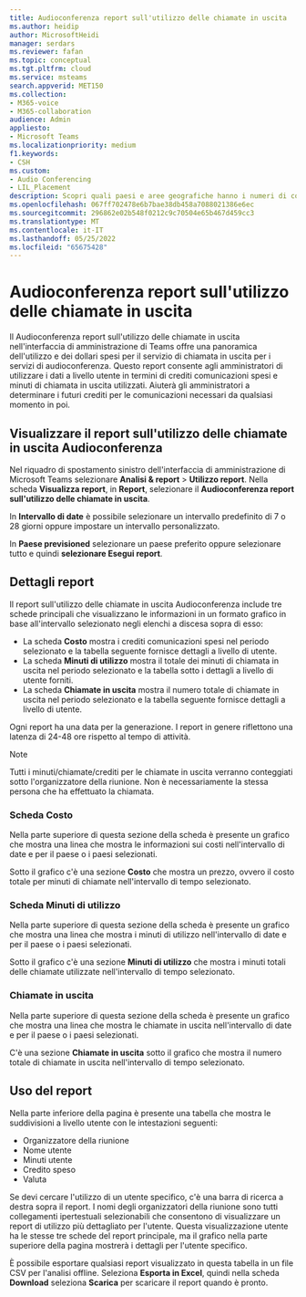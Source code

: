 ```yaml
---
title: Audioconferenza report sull'utilizzo delle chiamate in uscita
ms.author: heidip
author: MicrosoftHeidi
manager: serdars
ms.reviewer: fafan
ms.topic: conceptual
ms.tgt.pltfrm: cloud
ms.service: msteams
search.appverid: MET150
ms.collection:
- M365-voice
- M365-collaboration
audience: Admin
appliesto:
- Microsoft Teams
ms.localizationpriority: medium
f1.keywords:
- CSH
ms.custom:
- Audio Conferencing
- LIL_Placement
description: Scopri quali paesi e aree geografiche hanno i numeri di conferenza telefonica con accesso esterno e come vengono assegnati automaticamente.
ms.openlocfilehash: 067ff702478e6b7bae38db458a7088021386e6ec
ms.sourcegitcommit: 296862e02b548f0212c9c70504e65b467d459cc3
ms.translationtype: MT
ms.contentlocale: it-IT
ms.lasthandoff: 05/25/2022
ms.locfileid: "65675428"
---
```

# <a name="audio-conferencing-dial-out-usage-report"></a>Audioconferenza report sull'utilizzo delle chiamate in uscita

Il Audioconferenza report sull'utilizzo delle chiamate in uscita nell'interfaccia di amministrazione di Teams offre una panoramica dell'utilizzo e dei dollari spesi per il servizio di chiamata in uscita per i servizi di audioconferenza. Questo report consente agli amministratori di utilizzare i dati a livello utente in termini di crediti comunicazioni spesi e minuti di chiamata in uscita utilizzati. Aiuterà gli amministratori a determinare i futuri crediti per le comunicazioni necessari da qualsiasi momento in poi.

## <a name="view-the-audio-conferencing-dial-out-usage-report"></a>Visualizzare il report sull'utilizzo delle chiamate in uscita Audioconferenza

Nel riquadro di spostamento sinistro dell'interfaccia di amministrazione di Microsoft Teams selezionare **Analisi & report** \> **Utilizzo report**. Nella scheda **Visualizza report**, in **Report**, selezionare il **Audioconferenza report sull'utilizzo delle chiamate in uscita**.

In **Intervallo di date** è possibile selezionare un intervallo predefinito di 7 o 28 giorni oppure impostare un intervallo personalizzato.

In **Paese previsioned** selezionare un paese preferito oppure selezionare tutto e quindi **selezionare Esegui report**.

## <a name="report-details"></a>Dettagli report

Il report sull'utilizzo delle chiamate in uscita Audioconferenza include tre schede principali che visualizzano le informazioni in un formato grafico in base all'intervallo selezionato negli elenchi a discesa sopra di esso:

- La scheda **Costo** mostra i crediti comunicazioni spesi nel periodo selezionato e la tabella seguente fornisce dettagli a livello di utente.
- La scheda **Minuti di utilizzo** mostra il totale dei minuti di chiamata in uscita nel periodo selezionato e la tabella sotto i dettagli a livello di utente forniti.
- La scheda **Chiamate in uscita** mostra il numero totale di chiamate in uscita nel periodo selezionato e la tabella seguente fornisce dettagli a livello di utente.

Ogni report ha una data per la generazione. I report in genere riflettono una latenza di 24-48 ore rispetto al tempo di attività.

> [!NOTE]
> Tutti i minuti/chiamate/crediti per le chiamate in uscita verranno conteggiati sotto l'organizzatore della riunione. Non è necessariamente la stessa persona che ha effettuato la chiamata.

### <a name="cost-tab"></a>Scheda Costo

Nella parte superiore di questa sezione della scheda è presente un grafico che mostra una linea che mostra le informazioni sui costi nell'intervallo di date e per il paese o i paesi selezionati.

Sotto il grafico c'è una sezione **Costo** che mostra un prezzo, ovvero il costo totale per minuti di chiamate nell'intervallo di tempo selezionato.

### <a name="minutes-of-use-tab"></a>Scheda Minuti di utilizzo

Nella parte superiore di questa sezione della scheda è presente un grafico che mostra una linea che mostra i minuti di utilizzo nell'intervallo di date e per il paese o i paesi selezionati.

Sotto il grafico c'è una sezione **Minuti di utilizzo** che mostra i minuti totali delle chiamate utilizzate nell'intervallo di tempo selezionato.

### <a name="dial-out-calls"></a>Chiamate in uscita

Nella parte superiore di questa sezione della scheda è presente un grafico che mostra una linea che mostra le chiamate in uscita nell'intervallo di date e per il paese o i paesi selezionati.

C'è una sezione **Chiamate in uscita** sotto il grafico che mostra il numero totale di chiamate in uscita nell'intervallo di tempo selezionato.

## <a name="using-the-report"></a>Uso del report

Nella parte inferiore della pagina è presente una tabella che mostra le suddivisioni a livello utente con le intestazioni seguenti:

- Organizzatore della riunione
- Nome utente
- Minuti utente
- Credito speso
- Valuta

Se devi cercare l'utilizzo di un utente specifico, c'è una barra di ricerca a destra sopra il report. I nomi degli organizzatori della riunione sono tutti collegamenti ipertestuali selezionabili che consentono di visualizzare un report di utilizzo più dettagliato per l'utente. Questa visualizzazione utente ha le stesse tre schede del report principale, ma il grafico nella parte superiore della pagina mostrerà i dettagli per l'utente specifico.

È possibile esportare qualsiasi report visualizzato in questa tabella in un file CSV per l'analisi offline. Seleziona **Esporta in Excel**, quindi nella scheda **Download** seleziona **Scarica** per scaricare il report quando è pronto.
